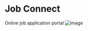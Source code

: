 # Job Connect
Online job application portal
![image](https://github.com/user-attachments/assets/16732ec4-80d1-42d1-be44-0d6566052243)

